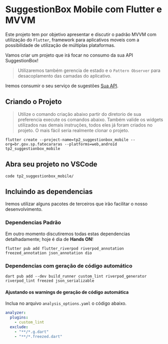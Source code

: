 # SuggestionBox Mobile com Flutter e MVVM

Este projeto tem por objetivo apresentar e discutir o padrão MVVM com utilização do `Flutter`, framework para aplicativos moveis com a possibilidade de utilização de múltiplas plataformas.

Vamos criar um projeto que irá focar no consumo da sua API SuggestionBox!

> Utilizaremos também gerencia de estado e o `Pattern Observer` para desacoplamento das camadas do aplicativo.

Iremos consumir o seu serviço de sugestões [Sua API](http://localhost:9000/openapi/swagger-ui/index.html).

## Criando o Projeto

> Utilize o comando criação abaixo  partir do diretorio de sua preferencia execute os comandos abaixo. Também valide os widgets utilizados nas demais instruções, todos eles já foram criados no projeto. O mais fácil seria realmente clonar o projeto.

```shell
flutter create --project-name=tp2_suggestionbox_mobile --org=br.gov.sp.fatecararas --platforms=web,android tp2_suggestionbox_mobile
```

## Abra seu projeto no VSCode

```shell
code tp2_suggestionbox_mobile/
```

## Incluindo as dependencias

Iremos utilizar alguns pacotes de terceiros que irão facilitar o nosso desenvolvimento.

### Dependencias Padrão

Em outro momento discutiremos todas estas dependencias detalhadamente; hoje é dia de **Hands ON**!

```shell
flutter pub add flutter_riverpod riverpod_annotation freezed_annotation json_annotation dio
```

### Dependencias com geração de código automático

```shell
dart pub add --dev build_runner custom_lint riverpod_generator riverpod_lint freezed json_serializable
```

#### Ajustando os warnings de geração de código automática

Inclua no arquivo `analysis_options.yaml` o código abaixo.

```yml
analyzer:
  plugins: 
    - custom_lint
  exclude:
    - "**/*.g.dart"
    - "**/*.freezed.dart"
``` 

